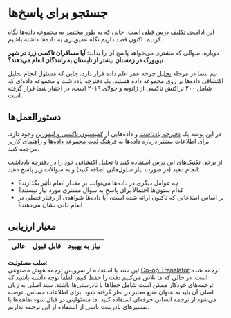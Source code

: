 <!--
CO_OP_TRANSLATOR_METADATA:
{
  "original_hash": "fcc7547171f4530f159676dd73ed772e",
  "translation_date": "2025-08-24T22:20:11+00:00",
  "source_file": "4-Data-Science-Lifecycle/15-analyzing/assignment.md",
  "language_code": "fa"
}
-->
# جستجو برای پاسخ‌ها

این ادامه‌ی [تکلیف](../14-Introduction/assignment.md) درس قبلی است، جایی که به طور مختصر به مجموعه داده‌ها نگاه کردیم. اکنون قصد داریم نگاه عمیق‌تری به داده‌ها داشته باشیم.

دوباره، سوالی که مشتری می‌خواهد پاسخ آن را بداند: **آیا مسافران تاکسی زرد در شهر نیویورک در زمستان بیشتر از تابستان به رانندگان انعام می‌دهند؟**

تیم شما در مرحله [تحلیل](README.md) چرخه عمر علم داده قرار دارد، جایی که مسئول انجام تحلیل اکتشافی داده‌ها بر روی مجموعه داده هستید. یک دفترچه یادداشت و مجموعه داده‌ای که شامل ۲۰۰ تراکنش تاکسی از ژانویه و جولای ۲۰۱۹ است، در اختیار شما قرار گرفته است.

## دستورالعمل‌ها

در این پوشه یک [دفترچه یادداشت](../../../../4-Data-Science-Lifecycle/15-analyzing/assignment.ipynb) و داده‌هایی از [کمیسیون تاکسی و لیموزین](https://docs.microsoft.com/en-us/azure/open-datasets/dataset-taxi-yellow?tabs=azureml-opendatasets) وجود دارد. برای اطلاعات بیشتر درباره داده‌ها به [فرهنگ لغت مجموعه داده‌ها](https://www1.nyc.gov/assets/tlc/downloads/pdf/data_dictionary_trip_records_yellow.pdf) و [راهنمای کاربر](https://www1.nyc.gov/assets/tlc/downloads/pdf/trip_record_user_guide.pdf) مراجعه کنید.

از برخی تکنیک‌های این درس استفاده کنید تا تحلیل اکتشافی خود را در دفترچه یادداشت انجام دهید (در صورت نیاز سلول‌هایی اضافه کنید) و به سوالات زیر پاسخ دهید:

- چه عوامل دیگری در داده‌ها می‌توانند بر مقدار انعام تأثیر بگذارند؟
- کدام ستون‌ها احتمالاً برای پاسخ به سوال مشتری مورد نیاز نیستند؟
- بر اساس اطلاعاتی که تاکنون ارائه شده است، آیا داده‌ها شواهدی از رفتار فصلی در انعام دادن نشان می‌دهند؟

## معیار ارزیابی

عالی | قابل قبول | نیاز به بهبود
--- | --- | ---

**سلب مسئولیت**:  
این سند با استفاده از سرویس ترجمه هوش مصنوعی [Co-op Translator](https://github.com/Azure/co-op-translator) ترجمه شده است. در حالی که ما تلاش می‌کنیم دقت را حفظ کنیم، لطفاً توجه داشته باشید که ترجمه‌های خودکار ممکن است شامل خطاها یا نادرستی‌ها باشند. سند اصلی به زبان اصلی آن باید به عنوان منبع معتبر در نظر گرفته شود. برای اطلاعات حساس، توصیه می‌شود از ترجمه انسانی حرفه‌ای استفاده کنید. ما مسئولیتی در قبال سوء تفاهم‌ها یا تفسیرهای نادرست ناشی از استفاده از این ترجمه نداریم.